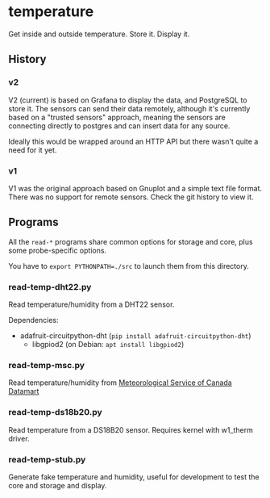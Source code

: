 # temperature

Get inside and outside temperature. Store it. Display it.

## History

### v2

V2 (current) is based on Grafana to display the data, and PostgreSQL to store
it. The sensors can send their data remotely, although it's currently based on
a "trusted sensors" approach, meaning the sensors are connecting directly to
postgres and can insert data for any source.

Ideally this would be wrapped around an HTTP API but there wasn't quite a need
for it yet.

### v1

V1 was the original approach based on Gnuplot and a simple text file format.
There was no support for remote sensors. Check the git history to view it.

## Programs

All the `read-*` programs share common options for storage and core, plus some
probe-specific options.

You have to `export PYTHONPATH=./src` to launch them from this directory.

### read-temp-dht22.py

Read temperature/humidity from a DHT22 sensor.

Dependencies:
* adafruit-circuitpython-dht (`pip install adafruit-circuitpython-dht`)
  * libgpiod2 (on Debian: `apt install libgpiod2`)

### read-temp-msc.py

Read temperature/humidity from [Meteorological Service of Canada
Datamart](https://eccc-msc.github.io/open-data/readme_en/)

### read-temp-ds18b20.py

Read temperature from a DS18B20 sensor. Requires kernel with w1\_therm driver.

### read-temp-stub.py

Generate fake temperature and humidity, useful for development to test the core
and storage and display.
